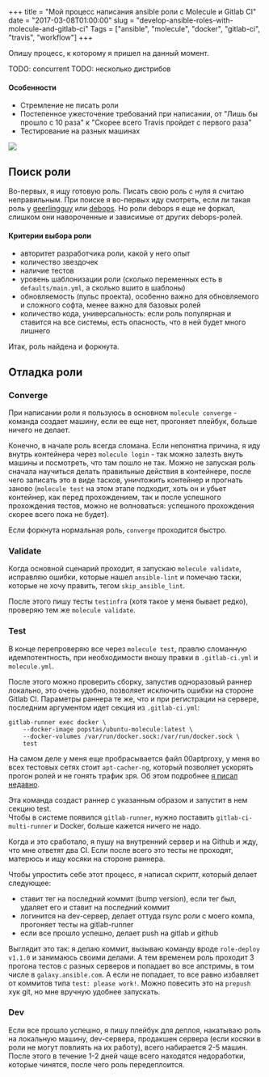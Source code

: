 +++
title = "Мой процесс написания ansible роли с Molecule и Gitlab CI"
date = "2017-03-08T01:00:00"
slug = "develop-ansible-roles-with-molecule-and-gitlab-ci"
Tags = ["ansible", "molecule", "docker", "gitlab-ci", "travis", "workflow"]
+++

Опишу процесс, к которому я пришел на данный момент.

TODO: concurrent
TODO: несколько дистрибов

#### Особенности
- Стремление не писать роли
- Постепенное ужесточение требований при написании, от "Лишь бы прошло с 10 раза" к "Скорее всего Travis пройдет с первого раза"
- Тестирование на разных машинах

<img src="/images/2017-03/iterations.png" />
<!--more-->



## Поиск роли
Во-первых, я ищу готовую роль. Писать свою роль с нуля я считаю неправильным.
При поиске я во-первых иду смотреть, если ли такая роль 
у [geerlingguy](https://github.com/geerlingguy) или [debops](https://github.com/debops).
Но роли debops я еще не форкал, слишком они навороченные и зависимые от других debops-ролей.

#### Критерии выбора роли
- авторитет разработчика роли, какой у него опыт
- количество звездочек
- наличие тестов
- уровень шаблонизации роли (сколько переменных есть в `defaults/main.yml`, а сколько вшито в шаблоны)
- обновляемость (пульс проекта), особенно важно для обновляемого и сложного софта, менее важно для базовых ролей
- количество кода, универсальность: если роль популярная и ставится на все системы, есть опасность, что в ней будет много лишнего

Итак, роль найдена и форкнута.



## Отладка роли
### Converge
При написании роли я пользуюсь в основном `molecule converge` - команда создает машину, если ее еще нет,
прогоняет плейбук, больше ничего не делает.

Конечно, в начале роль всегда сломана. Если непонятна причина, я иду внутрь контейнера через `molecule login` - 
так можно залезть внуть машины и посмотреть, что там пошло не так.
Можно не запуская роль сначала научиться делать правильные действия в контейнере, после чего записать это в виде тасков, 
уничтожить контейнер и прогнать заново (`molecule test` на этом этапе подходит, хоть он и убьет контейнер, как перед прохождением,
так и после успешного прохождения тестов, можно не волноваться: успешного прохождения скорее всего пока не будет).

Если форкнута нормальная роль, `converge` проходится быстро.


### Validate
Когда основной сценарий проходит, я запускаю `molecule validate`, исправляю ошибки, которые нашел `ansible-lint` и помечаю таски, 
которые не хочу править, тегом `skip_ansible_lint`.

После этого пишу тесты `testinfra` (хотя такое у меня бывает редко), проверяю тем же `molecule validate`.


### Test
В конце перепроверяю все через `molecule test`, правлю сломанную идемпотентность, при необходимости вношу правки в `.gitlab-ci.yml`
и `molecule.yml`.

После этого можно проверить сборку, запустив одноразовый раннер локально, это очень удобно, позволяет исключить ошибки на стороне Gitlab CI.
Параметры раннера те же, что и при регистрации на сервере, последним аргументом идет секция из `.gitlab-ci.yml`:
```
gitlab-runner exec docker \
    --docker-image popstas/ubuntu-molecule:latest \
    --docker-volumes /var/run/docker.sock:/var/run/docker.sock \
    test
```

На самом деле у меня еще пробрасывается файл 00aptproxy, у меня во всех тестовых сетях стоит `apt-cacher-ng`, который позволяет
ускорять прогон ролей и не гонять трафик зря. Об этом подробнее 
[я писал недавно](/blog/2017/02/26/apt-cacher-ng-for-testing-ansible-roles-with-docker-and-gitlab-ci/).

Эта команда создаст раннер с указанным образом и запустит в нем секцию test.  
Чтобы в системе появился `gitlab-runner`, нужно поставить `gitlab-ci-multi-runner` и Docker, больше кажется ничего не надо.  

Когда и это сработало, я пушу на внутренний сервер и на Github и жду, что мне ответят два CI.
Если после всего это тесты не проходят, матерюсь и ищу косяки на стороне раннера.

Чтобы упростить себе этот процесс, я написал скрипт, который делает следующее:

- ставит тег на последний коммит (bump version), если тег был, удаляет его и ставит на последний коммит
- логинится на dev-сервер, делает оттуда rsync роли с моего компа, прогоняет тесты на gitlab-runner
- если все прошло успешно, делает push на gitlab и github

Выглядит это так: я делаю коммит, вызываю команду вроде `role-deploy v1.1.0` и занимаюсь своими делами.
А тем временем роль проходит 3 прогона тестов с разных серверов и попадает во все апстримы, в том числе в `galaxy.ansible.com`.
А если не попадает, то все равно избавляет от коммитов типа `test: please work!`. Можно повесить это на `prepush` хук git, 
но мне вручную удобнее запускать.


### Dev
Если все прошло успешно, я пишу плейбук для деплоя, накатываю роль на локальную машину, dev-сервера, продакшен сервера
(если косяки в роли не могут повлиять на их работу), всего набирается 2-5 машин.
После этого в течение 1-2 дней чаще всего находятся недоработки, которые чинятся, после чего роль передеплоится.